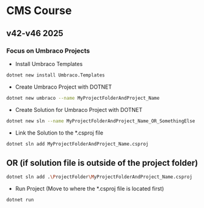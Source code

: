 # CMS Course 
## v42-v46 2025

### Focus on Umbraco Projects 
- Install Umbraco Templates
```bash
dotnet new install Umbraco.Templates
```
- Create Umbraco Project with DOTNET
```bash
dotnet new umbraco --name MyProjectFolderAndProject_Name
```
- Create Solution for Umbraco Project with DOTNET
```bash
dotnet new sln --name MyProjectFolderAndProject_Name_OR_SomethingElse
```
- Link the Solution to the *.csproj file
```bash
dotnet sln add MyProjectFolderAndProject_Name.csproj
```
## OR (if solution file is outside of the project folder)
```bash
dotnet sln add .\ProjectFolder\MyProjectFolderAndProject_Name.csproj
```
- Run Project (Move to where the *.csproj file is located first)
```bash
dotnet run
```
